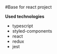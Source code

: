 #Base for react project

**Used technologies**

- typescript
- styled-components
- react
- redux
- jest




